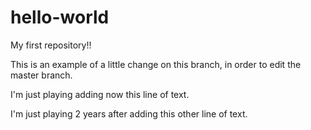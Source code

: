# hello-world
My first repository!!

This is an example of a little change on this branch, in order to edit the master branch.

I'm just playing adding now this line of text.

I'm just playing 2 years after adding this other line of text.
